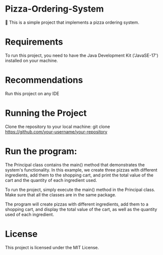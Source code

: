 # Pizza-Ordering-System
🍕 This is a simple project that implements a pizza ordering system.


# Requirements
To run this project, you need to have the Java Development Kit ('JavaSE-17') installed on your machine.

# Recommendations
Run this project on any IDE

# Running the Project
Clone the repository to your local machine:
git clone https://github.com/your-username/your-repository

# Run the program:
The Principal class contains the main() method that demonstrates the system's functionality. In this example, we create three pizzas with different ingredients, add them to the shopping cart, and print the total value of the cart and the quantity of each ingredient used.

To run the project, simply execute the main() method in the Principal class. Make sure that all the classes are in the same package.

The program will create pizzas with different ingredients, add them to a shopping cart, and display the total value of the cart, as well as the quantity used of each ingredient.

# License

This project is licensed under the MIT License.
